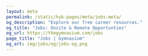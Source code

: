 ```yaml
---
layout: meta
permalink: /static/hub-pages/meta/jobs-meta/
og_description: "Explore our free career resources."
og_title: "Jobs: Onsite & Remote Opportunties"
og_url: https://thegymnasium.com/jobs
page_title: "Jobs | Gymnasium"
og_art: img/jobs/og/jobs-og.png
---
```

